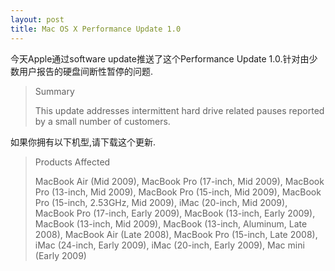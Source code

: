 ```yaml
---
layout: post
title: Mac OS X Performance Update 1.0
---
```


今天Apple通过software update推送了这个Performance Update 1.0.针对由少数用户报告的硬盘间断性暂停的问题.
> Summary
> 
> This update addresses intermittent hard drive related pauses reported by a small number of customers.

如果你拥有以下机型,请下载这个更新.
> Products Affected
> 
> MacBook Air (Mid 2009), MacBook Pro (17-inch, Mid 2009), MacBook Pro (13-inch, Mid 2009), MacBook Pro (15-inch, Mid 2009), MacBook Pro (15-inch, 2.53GHz, Mid 2009), iMac (20-inch, Mid 2009), MacBook Pro (17-inch, Early 2009), MacBook (13-inch, Early 2009), MacBook (13-inch, Mid 2009), MacBook (13-inch, Aluminum, Late 2008), MacBook Air (Late 2008), MacBook Pro (15-inch, Late 2008), iMac (24-inch, Early 2009), iMac (20-inch, Early 2009), Mac mini (Early 2009)